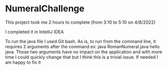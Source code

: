 # NumeralChallenge
This project took me 2 hours to complete (from 3:10 to 5:10 on 4/8/2022)

I completed it in IntelliJ IDEA

To run the java file I used Git bash. As is, to run from the command line, it requires 2 arguments after the command ex: java RomanNumeral.java hello java.
Those two arguments have no impact on the application and with more time I could quickly change that but I think this is a trivial issue. If needed I am happy to fix it
